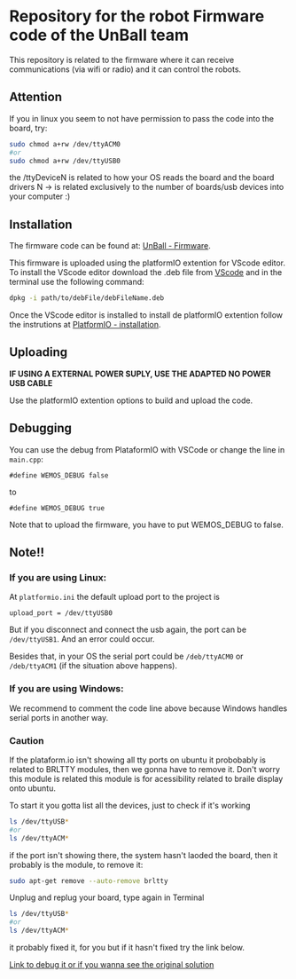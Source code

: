 # Repository for the robot Firmware code of the UnBall team

This repository is related to the firmware where it can receive communications (via wifi or radio) and it can control the robots.

## Attention 

If you in linux you seem to not have permission to pass the code into the board, try:
```bash
sudo chmod a+rw /dev/ttyACM0
#or 
sudo chmod a+rw /dev/ttyUSB0
```
the /ttyDeviceN is related to how your OS reads the board and the board drivers
N -> is related exclusively to the number of boards/usb devices into your computer :) 

## Installation
The firmware code can be found at: [UnBall - Firmware](https://github.com/unball/Firmware.git).

This firmware is uploaded using the platformIO extention for VScode editor.
To install the VScode editor download the .deb file from [VScode](https://code.visualstudio.com/) and in the terminal use the following command: 
```bash
dpkg -i path/to/debFile/debFileName.deb 
```

Once the VScode editor is installed to install de platformIO extention follow the instrutions at [PlatformIO - installation](https://platformio.org/install/ide?install=vscode).

## Uploading
**IF USING A EXTERNAL POWER SUPLY, USE THE ADAPTED NO POWER USB CABLE**

Use the platformIO extention options to build and upload the code.

## Debugging 

You can use the debug from PlataformIO with VSCode or change the line in ```main.cpp```:

```
#define WEMOS_DEBUG false
```

to 

```
#define WEMOS_DEBUG true
```

Note that to upload the firmware, you have to put WEMOS_DEBUG to false. 

## Note!!

### If you are using Linux: 

At ```platformio.ini``` the default upload port to the project is 

```
upload_port = /dev/ttyUSB0
```

But if you disconnect and connect the usb again, the port can be ```/dev/ttyUSB1```. And an error could occur. 

Besides that, in your OS the serial port could be ```/deb/ttyACM0``` or ```/deb/ttyACM1``` (if the situation above happens).

### If you are using Windows:

We recommend to comment the code line above because Windows handles serial ports in another way. 

### Caution 

If the plataform.io isn't showing all tty ports on ubuntu it probobably is related to BRLTTY modules, then we gonna have to remove it. Don't worry this module is related this module is for acessibility related to braile display onto ubuntu.

To start it you gotta list all the devices, just to check if it's working

```bash
ls /dev/ttyUSB* 
#or 
ls /dev/ttyACM*
```

if the port isn't showing there, the system hasn't laoded the board, then it probably is the module, to remove it:

```bash
sudo apt-get remove --auto-remove brltty
```

Unplug and replug your board, type again in Terminal
```bash
ls /dev/ttyUSB* 
#or 
ls /dev/ttyACM*
```

it probably fixed it, for you but if it hasn't fixed try the link below.

[Link to debug it or if you wanna see the original solution](https://forum.arduino.cc/t/ubuntu-arduino-ide-not-showing-any-ports/1043925/19)
